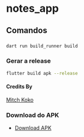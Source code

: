 # notes_app

## Comandos

###
```bash
dart run build_runner build
```

### Gerar a release
```bash
flutter build apk --release
```



#### Credits By
[Mitch Koko](https://www.youtube.com/watch?v=NuSb0wq9K-I&t=1454s)


### Download do APK
- [Download APK](note_app_v1.0.0.apk)
